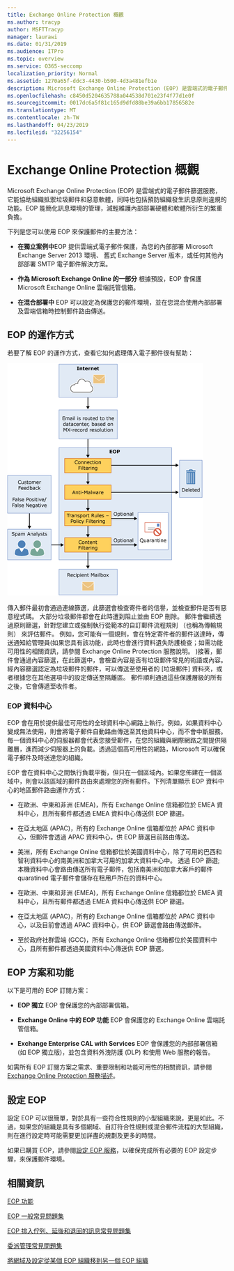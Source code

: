 ```yaml
---
title: Exchange Online Protection 概觀
ms.author: tracyp
author: MSFTTracyp
manager: laurawi
ms.date: 01/31/2019
ms.audience: ITPro
ms.topic: overview
ms.service: O365-seccomp
localization_priority: Normal
ms.assetid: 1270a65f-ddc3-4430-b500-4d3a481efb1e
description: Microsoft Exchange Online Protection (EOP) 是雲端式的電子郵件篩選服務，它能協助組織抵禦垃圾郵件和惡意軟體，同時也包括預防組織發生訊息原則違規的功能。
ms.openlocfilehash: c8450d5204635788a044538d701e23f4f77d1e0f
ms.sourcegitcommit: 0017dc6a5f81c165d9dfd88be39a6bb17856582e
ms.translationtype: MT
ms.contentlocale: zh-TW
ms.lasthandoff: 04/23/2019
ms.locfileid: "32256154"
---
```

# <a name="exchange-online-protection-overview"></a>Exchange Online Protection 概觀

Microsoft Exchange Online Protection (EOP) 是雲端式的電子郵件篩選服務，它能協助組織抵禦垃圾郵件和惡意軟體，同時也包括預防組織發生訊息原則違規的功能。EOP 能簡化訊息環境的管理，減輕維護內部部署硬體和軟體所衍生的繁重負擔。
  
下列是您可以使用 EOP 來保護郵件的主要方法：
  
- **在獨立案例中**EOP 提供雲端式電子郵件保護，為您的內部部署 Microsoft Exchange Server 2013 環境、 舊式 Exchange Server 版本，或任何其他內部部署 SMTP 電子郵件解決方案。 
    
- **作為 Microsoft Exchange Online 的一部分** 根據預設，EOP 會保護 Microsoft Exchange Online 雲端託管信箱。 
    
- **在混合部署中** EOP 可以設定為保護您的郵件環境，並在您混合使用內部部署及雲端信箱時控制郵件路由傳送。 
    
## <a name="how-eop-works"></a>EOP 的運作方式

若要了解 EOP 的運作方式，查看它如何處理傳入電子郵件很有幫助：
  
![EOP 電子郵件處理](../media/EOP-email-processing.png)
  
傳入郵件最初會通過連線篩選，此篩選會檢查寄件者的信譽，並檢查郵件是否有惡意程式碼。 大部分垃圾郵件都會在此時遭到阻止並由 EOP 刪除。 郵件會繼續透過原則篩選，針對您建立或強制執行從範本的自訂郵件流程規則 （也稱為傳輸規則） 來評估郵件。 例如，您可能有一個規則，會在特定寄件者的郵件送達時，傳送通知給管理員(如果您具有該功能，此時也會進行資料遺失防護檢查；如需功能可用性的相關資訊，請參閱 Exchange Online Protection 服務說明。 )接著，郵件會通過內容篩選，在此篩選中，會檢查內容是否有垃圾郵件常見的術語或內容。 經內容篩選認定為垃圾郵件的郵件，可以傳送至使用者的 [垃圾郵件] 資料夾，或者根據您在其他選項中的設定傳送至隔離區。 郵件順利通過這些保護層級的所有之後，它會傳遞至收件者。
  
### <a name="eop-datacenters"></a>EOP 資料中心

EOP 會在用於提供最佳可用性的全球資料中心網路上執行。例如，如果資料中心變成無法使用，則會將電子郵件自動路由傳送至其他資料中心，而不會中斷服務。每一個資料中心的伺服器都會代表您接受郵件，在您的組織與網際網路之間提供隔離層，進而減少伺服器上的負載。透過這個高可用性的網路，Microsoft 可以確保電子郵件及時送達您的組織。 
  
EOP 會在資料中心之間執行負載平衡，但只在一個區域內。如果您佈建在一個區域中，則會以該區域的郵件路由來處理您的所有郵件。下列清單顯示 EOP 資料中心的地區郵件路由運作方式：
  
    
- 在歐洲、中東和非洲 (EMEA)，所有 Exchange Online 信箱都位於 EMEA 資料中心，且所有郵件都透過 EMEA 資料中心傳送供 EOP 篩選。
    
- 在亞太地區 (APAC)，所有的 Exchange Online 信箱都位於 APAC 資料中心，但郵件會透過 APAC 資料中心，供 EOP 篩選目前路由傳送。

- 美洲，所有 Exchange Online 信箱都位於美國資料中心，除了可用的巴西和智利資料中心的南美洲和加拿大可用的加拿大資料中心中。 透過 EOP 篩選; 本機資料中心會路由傳送所有電子郵件，包括南美洲和加拿大客戶的郵件quaratined 電子郵件會儲存在租用戶所在的資料中心。
    
- 在歐洲、中東和非洲 (EMEA)，所有 Exchange Online 信箱都位於 EMEA 資料中心，且所有郵件都透過 EMEA 資料中心傳送供 EOP 篩選。
    
- 在亞太地區 (APAC)，所有的 Exchange Online 信箱都位於 APAC 資料中心，以及目前會透過 APAC 資料中心，供 EOP 篩選會路由傳送郵件。
    
- 至於政府社群雲端 (GCC)，所有 Exchange Online 信箱都位於美國資料中心，且所有郵件都透過美國資料中心傳送供 EOP 篩選。
    
## <a name="eop-plans-and-features"></a>EOP 方案和功能

以下是可用的 EOP 訂閱方案：
  
- **EOP 獨立** EOP 會保護您的內部部署信箱。 
    
- **Exchange Online 中的 EOP 功能** EOP 會保護您的 Exchange Online 雲端託管信箱。 
    
- **Exchange Enterprise CAL with Services** EOP 會保護您的內部部署信箱 (如 EOP 獨立版)，並包含資料外洩防護 (DLP) 和使用 Web 服務的報告。 
    
如需所有 EOP 訂閱方案之需求、重要限制和功能可用性的相關資訊，請參閱 [Exchange Online Protection 服務描述](https://go.microsoft.com/fwlink/p/?LinkId=320619)。
  
## <a name="setting-up-eop"></a>設定 EOP

設定 EOP 可以很簡單，對於具有一些符合性規則的小型組織來說，更是如此。不過，如果您的組織是具有多個網域、自訂符合性規則或混合郵件流程的大型組織，則在進行設定時可能需要更加詳盡的規劃及更多的時間。
  
如果已購買 EOP，請參閱[設定 EOP 服務](set-up-your-eop-service.md)，以確保完成所有必要的 EOP 設定步驟，來保護郵件環境。 
  
## <a name="for-more-information"></a>相關資訊

[EOP 功能](eop-features.md)
  
[EOP 一般常見問題集](eop-general-faq.md)
  
[EOP 排入佇列、延後和退回的訊息常見問題集](eop-queued-deferred-and-bounced-messages-faq.md)
  
[委派管理常見問題集](delegated-administration-faq.md)
  
[將網域及設定從某個 EOP 組織移到另一個 EOP 組織](move-domains-and-settings-from-one-eop-organization-to-another-eop-organization.md)
  

